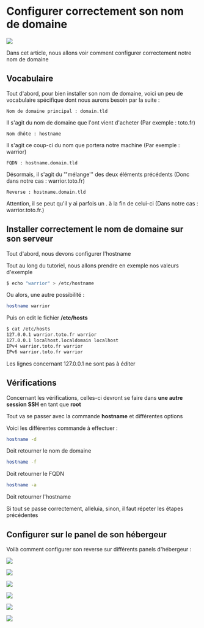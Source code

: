 # Configurer correctement son nom de domaine

![](/domainnameregistration.png)

Dans cet article, nous allons voir comment configurer correctement notre
nom de domaine

## Vocabulaire

Tout d'abord, pour bien installer son nom de domaine, voici un peu de
vocabulaire spécifique dont nous aurons besoin par la suite :

    Nom de domaine principal : domain.tld

Il s'agit du nom de domaine que l'ont vient d'acheter (Par exemple :
toto.fr)

    Nom dhôte : hostname

Il s'agit ce coup-ci du nom que portera notre machine (Par exemple :
warrior)

    FQDN : hostname.domain.tld

Désormais, il s'agit du '"mélange'" des deux éléments précédents (Donc
dans notre cas : warrior.toto.fr)

    Reverse : hostname.domain.tld

Attention, il se peut qu'il y ai parfois un . à la fin de celui-ci
(Dans notre cas : warrior.toto.fr.)

## Installer correctement le nom de domaine sur son serveur

Tout d'abord, nous devons configurer l'hostname

Tout au long du tutoriel, nous allons prendre en exemple nos valeurs
d'exemple

```bash
$ echo "warrior" > /etc/hostname
```

Ou alors, une autre possibilité :

```bash
hostname warrior
```

Puis on edit le fichier **/etc/hosts**

```bash
$ cat /etc/hosts
127.0.0.1 warrior.toto.fr warrior
127.0.0.1 localhost.localdomain localhost
IPv4 warrior.toto.fr warrior
IPv6 warrior.toto.fr warrior
```

Les lignes concernant 127.0.0.1 ne sont pas à éditer

## Vérifications

Concernant les vérifications, celles-ci devront se faire dans **une
autre session SSH** en tant que **root**

Tout va se passer avec la commande **hostname** et différentes options

Voici les différentes commande à effectuer :

```bash
hostname -d
```

Doit retourner le nom de domaine

```bash
hostname -f
```

Doit retourner le FQDN

```bash
hostname -a
```

Doit retourner l'hostname

Si tout se passe correctement, alleluia, sinon, il faut répeter les
étapes précédentes

## Configurer sur le panel de son hébergeur

Voilà comment configurer son reverse sur différents panels d'hébergeur
:

![](/oneprovider_reverse_dns.png)

![](//ovh_panel_v3_reverse_dns.png)

![](//kimsufi_reverse_dns.png)

![](//online_reverse_dns.png)

![](//online_actuel_reverse_dns.png)

![](//server4you_reverse_dns.png)
